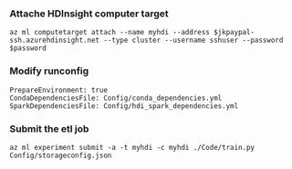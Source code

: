 ### Attache HDInsight computer target
```
az ml computetarget attach --name myhdi --address $jkpaypal-ssh.azurehdinsight.net --type cluster --username sshuser --password $password 
```

### Modify runconfig
```
PrepareEnvironment: true 
CondaDependenciesFile: Config/conda_dependencies.yml 
SparkDependenciesFile: Config/hdi_spark_dependencies.yml
```
### Submit the etl job
```
az ml experiment submit -a -t myhdi -c myhdi ./Code/train.py Config/storageconfig.json

```
